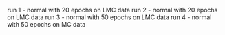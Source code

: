 run 1 - normal with 20 epochs on LMC data
run 2 - normal with 20 epochs on LMC data
run 3 - normal with 50 epochs on LMC data
run 4 - normal with 50 epochs on MC data
